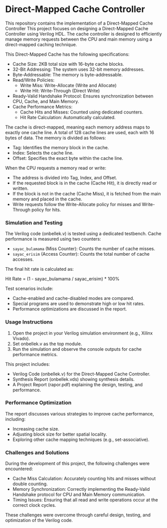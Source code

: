 # Direct-Mapped Cache Controller

This repository contains the implementation of a Direct-Mapped Cache Controller  This project focuses on designing a Direct-Mapped Cache Controller using Verilog HDL. The cache controller is designed to efficiently manage memory requests between the CPU and main memory using a direct-mapped caching technique.

This Direct-Mapped Cache has the following specifications:
- Cache Size: 2KB total size with 16-byte cache blocks.
- 32-Bit Addressing: The system uses 32-bit memory addresses.
- Byte-Addressable: The memory is byte-addressable.
- Read/Write Policies:
  - Write Miss: Write-Allocate (Write and Allocate)
  - Write Hit: Write-Through (Direct Write)
- Ready-Valid Handshake Protocol: Ensures synchronization between CPU, Cache, and Main Memory.
- Cache Performance Metrics:
  - Cache Hits and Misses: Counted using dedicated counters.
  - Hit Rate Calculation: Automatically calculated.

The cache is direct-mapped, meaning each memory address maps to exactly one cache line. A total of 128 cache lines are used, each with 16 bytes of data. The memory is divided as follows:
- Tag: Identifies the memory block in the cache.
- Index: Selects the cache line.
- Offset: Specifies the exact byte within the cache line.

When the CPU requests a memory read or write:
- The address is divided into Tag, Index, and Offset.
- If the requested block is in the cache (Cache Hit), it is directly read or written.
- If the block is not in the cache (Cache Miss), it is fetched from the main memory and placed in the cache.
- Write requests follow the Write-Allocate policy for misses and Write-Through policy for hits.

### Simulation and Testing
The Verilog code (onbellek.v) is tested using a dedicated testbench. Cache performance is measured using two counters:
- `sayac_bulamama` (Miss Counter): Counts the number of cache misses.
- `sayac_erisim` (Access Counter): Counts the total number of cache accesses.

The final hit rate is calculated as:

Hit Rate = (1 - sayac_bulamama / sayac_erisim) * 100%

Test scenarios include:
- Cache-enabled and cache-disabled modes are compared.
- Special programs are used to demonstrate high or low hit rates.
- Performance optimizations are discussed in the report.

### Usage Instructions
1. Open the project in your Verilog simulation environment (e.g., Xilinx Vivado).
2. Set onbellek.v as the top module.
3. Run the simulation and observe the console outputs for cache performance metrics.

This project includes:
- Verilog Code (onbellek.v) for the Direct-Mapped Cache Controller.
- Synthesis Report (onbellek.vds) showing synthesis details.
- A Project Report (rapor.pdf) explaining the design, testing, and performance.

### Performance Optimization
The report discusses various strategies to improve cache performance, including:
- Increasing cache size.
- Adjusting block size for better spatial locality.
- Exploring other cache mapping techniques (e.g., set-associative).

### Challenges and Solutions
During the development of this project, the following challenges were encountered:
- Cache Miss Calculation: Accurately counting hits and misses without double counting.
- Memory Synchronization: Correctly implementing the Ready-Valid Handshake protocol for CPU and Main Memory communication.
- Timing Issues: Ensuring that all read and write operations occur at the correct clock cycles.

These challenges were overcome through careful design, testing, and optimization of the Verilog code.
